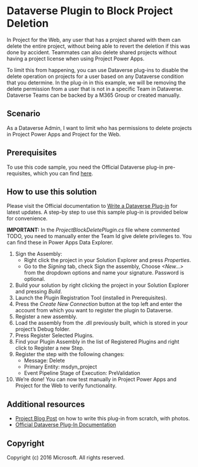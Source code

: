 # Dataverse Plugin to Block Project Deletion
In Project for the Web, any user that has a project shared with them can delete the entire project, without being able to revert the deletion if this was done by accident. Teammates can also delete shared projects without having a project license when using Project Power Apps. 

To limit this from happening, you can use Dataverse plug-ins to disable the delete operation on projects for a user based on any Dataverse condition that you determine. In the plug-in in this example, we will be removing the delete permission from a user that is not in a specific Team in Dataverse. Dataverse Teams can be backed by a M365 Group or created manually. 


## Scenario
As a Dataverse Admin, I want to limit who has permissions to delete projects in Project Power Apps and Project for the Web.


## Prerequisites
To use this code sample, you need the Official Dataverse plug-in pre-requisites, which you can find [here](https://docs.microsoft.com/en-us/powerapps/developer/data-platform/tutorial-write-plug-in#prerequisites).

## How to use this solution
Please visit the Official documentation to [Write a Dataverse Plug-in](https://docs.microsoft.com/en-us/powerapps/developer/data-platform/tutorial-write-plug-in#prerequisites) for latest updates. A step-by step to use this sample plug-in is provided below for convenience.

**IMPORTANT:** In the *ProjectBlockDeletePlugin.cs* file where commented TODO, you need to manually enter the Team Id give delete privileges to. You can find these in Power Apps Data Explorer.

1. Sign the Assembly: 
    * Right click the project in your Solution Explorer and press *Properties*. 
    * Go to the *Signing* tab, check Sign the assembly, Choose *<New…>* from the dropdown options and name your signature. Password is optional.
2. Build your solution by right clicking the project in your Solution Explorer and pressing *Build*.
3. Launch the Plugin Registration Tool (installed in Prerequisites).
4. Press the *Create New Connection* button at the top left and enter the account from which you want to register the plugin to Dataverse. 
5. Register a new assembly.
6. Load the assembly from the .dll previously built, which is stored in your project’s Debug folder.
7. Press Register Selected Plugins.
8. Find your Plugin Assembly in the list of Registered Plugins and right click to Register a new Step.
9. Register the step with the following changes:
    * Message: Delete
    * Primary Entity: msdyn_project
    * Event Pipeline Stage of Execution: PreValidation
10.	We’re done! You can now test manually in Project Power Apps and Project for the Web to verify functionality.


## Additional resources
* [Project Blog Post](tbd) on how to write this plug-in from scratch, with photos.
* [Official Dataverse Plug-In Documentation](https://docs.microsoft.com/en-us/powerapps/developer/data-platform/plug-ins)
## Copyright
Copyright (c) 2016 Microsoft. All rights reserved.

